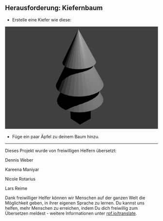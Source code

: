 ## Herausforderung: Kiefernbaum

+ Erstelle eine Kiefer wie diese:

![Kiefer](images/blender-pine-tree.png)

+ Füge ein paar Äpfel zu deinem Baum hinzu.


***
Dieses Projekt wurde von freiwilligen Helfern übersetzt:

Dennis Weber

Kareena Maniyar

Nicole Rotarius

Lars Reime

Dank freiwilliger Helfer können wir Menschen auf der ganzen Welt die Möglichkeit geben, in ihrer eigenen Sprache zu lernen. Du kannst uns helfen, mehr Menschen zu erreichen, indem Du dich freiwillig zum Übersetzen meldest - weitere Informationen unter [rpf.io/translate](https://rpf.io/translate).